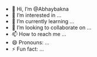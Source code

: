 - 👋 Hi, I’m @Abhaybakna
- 👀 I’m interested in ...
- 🌱 I’m currently learning ...
- 💞️ I’m looking to collaborate on ...
- 📫 How to reach me ...
- 😄 Pronouns: ...
- ⚡ Fun fact: ...

<!---
Abhaybakna/Abhaybakna is a ✨ special ✨ repository because its `README.md` (this file) appears on your GitHub profile.
You can click the Preview link to take a look at your changes.
--->
